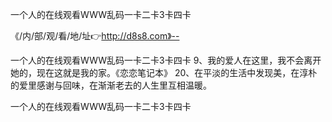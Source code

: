 一个人的在线观看WWW乱码一卡二卡3卡四卡

《/内/部/观/看/地/址👉http://d8s8.com》--

一个人的在线观看WWW乱码一卡二卡3卡四卡	9、我的爱人在这里，我不会离开她的，现在这就是我的家。《恋恋笔记本》
	20、在平淡的生活中发现美，在淳朴的爱里感谢与回味，在渐渐老去的人生里互相温暖。





一个人的在线观看WWW乱码一卡二卡3卡四卡
